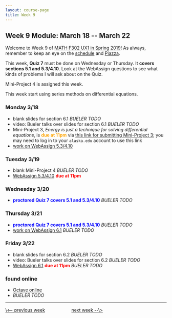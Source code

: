 ```yaml
---
layout: course-page
title: Week 9
---
```


## Week 9 Module: March 18 -- March 22

Welcome to Week 9 of [MATH F302 UX1 in Spring 2019](index.html)!  As always, remember to keep an eye on the [schedule](schedule.pdf) and [Piazza](https://piazza.com/uaf/spring2019/math302ux1/home).

This week, **Quiz 7** must be done on Wednesday or Thursday.  It **covers sections 5.1 and 5.3/4.10**.  Look at the WebAssign questions to see what kinds of problems I will ask about on the Quiz.

Mini-Project 4 is assigned this week.

This week start using series methods on differential equations.

### Monday 3/18
* blank slides for section 6.1 _BUELER TODO_
* video: Bueler talks over slides for section 6.1 _BUELER TODO_
* Mini-Project 3, _Energy is just a technique for solving differential equations_, is <span style="color:orange">**due at 11pm**</span> via [this link for submitting Mini-Project 3](https://goo.gl/forms/fmSrrnCs8blR3Fwn1); you may need to log in to your `alaska.edu` account to use this link
* [work on WebAssign 5.3/4.10](https://www.webassign.net/)

### Tuesday 3/19
* blank Mini-Project 4 _BUELER TODO_
* [WebAssign 5.3/4.10](https://www.webassign.net/) <span style="color:red">**due at 11pm**</span>

### Wednesday 3/20
* <span style="color:blue">**proctored Quiz 7 covers 5.1 and 5.3/4.10**</span> _BUELER TODO_

### Thursday 3/21
* <span style="color:blue">**proctored Quiz 7 covers 5.1 and 5.3/4.10**</span> _BUELER TODO_
* [work on WebAssign 6.1](https://www.webassign.net/) _BUELER TODO_

### Friday 3/22
* blank slides for section 6.2 _BUELER TODO_
* video: Bueler talks over slides for section 6.2 _BUELER TODO_
* [WebAssign 6.1](https://www.webassign.net/) <span style="color:red">**due at 11pm**</span> _BUELER TODO_

### found online
* [Octave online](https://octave-online.net/)
* _BUELER TODO_

<hr>
<a align="left" href="week8">\<-- previous week</a>  &nbsp; &nbsp; &nbsp; &nbsp; &nbsp; &nbsp; &nbsp; &nbsp; &nbsp; &nbsp; <a align="right" href="week10">next week --\></a>
